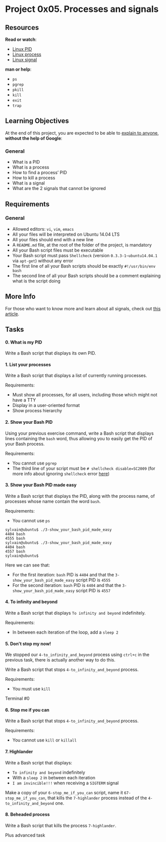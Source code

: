 <h1 class="gap">Project 0x05. Processes and signals</h1>

<article id="description" class="gap formatted-content">
    <h2>Resources</h2>

<p><strong>Read or watch</strong>:</p>

<ul>
<li><a href="/rltoken/FcpEdqz8hau7eEB0Pi8Ong" title="Linux PID" target="_blank">Linux PID</a> </li>
<li><a href="/rltoken/hX_t2YK0erLPbdTq0-uKwQ" title="Linux process" target="_blank">Linux process</a> </li>
<li><a href="/rltoken/SojW4zvL8j1yaoa7_NM6rA" title="Linux signal" target="_blank">Linux signal</a> </li>
</ul>

<p><strong>man or help</strong>:</p>

<ul>
<li><code>ps</code></li>
<li><code>pgrep</code></li>
<li><code>pkill</code></li>
<li><code>kill</code></li>
<li><code>exit</code></li>
<li><code>trap</code></li>
</ul>

<h2>Learning Objectives</h2>

<p>At the end of this project, you are expected to be able to <a href="/rltoken/t1Sp7-FpUT0N6fWhCderRg" title="explain to anyone" target="_blank">explain to anyone</a>, <strong>without the help of Google</strong>:</p>

<h3>General</h3>

<ul>
<li>What is a PID</li>
<li>What is a process</li>
<li>How to find a process’ PID</li>
<li>How to kill a process</li>
<li>What is a signal</li>
<li>What are the 2 signals that cannot be ignored</li>
</ul>

<h2>Requirements</h2>

<h3>General</h3>

<ul>
<li>Allowed editors: <code>vi</code>, <code>vim</code>, <code>emacs</code></li>
<li>All your files will be interpreted on Ubuntu 14.04 LTS</li>
<li>All your files should end with a new line</li>
<li>A <code>README.md</code> file, at the root of the folder of the project, is mandatory</li>
<li>All your Bash script files must be executable</li>
<li>Your Bash script must pass <code>Shellcheck</code> (version <code>0.3.3-1~ubuntu14.04.1</code> via <code>apt-get</code>) without any error</li>
<li>The first line of all your Bash scripts should be exactly <code>#!/usr/bin/env bash</code></li>
<li>The second line of all your Bash scripts should be a comment explaining what is the script doing</li>
</ul>

<h2>More Info</h2>

<p>For those who want to know more and learn about all signals, check out <a href="/rltoken/yhnvsg_MvXuhE84jKTeXkQ" title="this article" target="_blank">this article</a>.</p>


<h2 class="gap">Tasks</h2>
 <h4 class="task">
    0. What is my PID
</h4>
 <p>Write a Bash script that displays its own PID.</p>

<h4 class="task">
    1. List your processes
</h4>
<p>Write a Bash script that displays a list of currently running processes.</p>

<p>Requirements:</p>

<ul>
<li>Must show all processes, for all users, including those which might not have a TTY</li>
<li>Display in a user-oriented format</li>
<li>Show process hierarchy</li>
</ul>

 <h4 class="task">
    2. Show your Bash PID
</h4>
 <p>Using your previous exercise command, write a Bash script that displays lines containing the <code>bash</code> word, thus allowing you to easily get the PID of your Bash process.</p>

<p>Requirements:</p>

<ul>
<li>You cannot use <code>pgrep</code></li>
<li>The third line of your script must be <code># shellcheck disable=SC2009</code> (for more info about ignoring <code>shellcheck</code> error <a href="/rltoken/BYXAGPH5zbPpsqIR84ndFQ" title="here" target="_blank">here</a>)</li>
</ul>

 <h4 class="task">
    3. Show your Bash PID made easy
</h4>
 <p>Write a Bash script that displays the PID, along with the process name, of processes whose name contain the word <code>bash</code>.</p>

<p>Requirements:</p>

<ul>
<li>You cannot use <code>ps</code></li>
</ul>

<pre><code>sylvain@ubuntu$ ./3-show_your_bash_pid_made_easy
4404 bash
4555 bash
sylvain@ubuntu$ ./3-show_your_bash_pid_made_easy
4404 bash
4557 bash
sylvain@ubuntu$ 
</code></pre>

<p>Here we can see that: </p>

<ul>
<li>For the first iteration: <code>bash</code> PID is <code>4404</code> and that the <code>3-show_your_bash_pid_made_easy</code> script PID is <code>4555</code></li>
<li>For the second iteration: <code>bash</code> PID is <code>4404</code> and that the <code>3-show_your_bash_pid_made_easy</code> script PID is <code>4557</code></li>
</ul>

 <h4 class="task">
    4. To infinity and beyond
</h4>
 <p>Write a Bash script that displays <code>To infinity and beyond</code> indefinitely. </p>

<p>Requirements:</p>

<ul>
<li>In between each iteration of the loop, add a <code>sleep 2</code></li>
</ul>

 <h4 class="task">
    5. Don&#39;t stop my now!
</h4>
 <p>We stopped our <code>4-to_infinity_and_beyond</code> process using <code>ctrl+c</code> in the previous task, there is actually another way to do this.</p>

<p>Write a Bash script that stops <code>4-to_infinity_and_beyond</code> process.</p>

<p>Requirements:</p>

<ul>
<li>You must use <code>kill</code></li>
</ul>

<p>Terminal #0</p>

<h4 class="task">
    6. Stop me if you can
</h4>
 <p>Write a Bash script that stops <code>4-to_infinity_and_beyond</code> process.</p>

<p>Requirements:</p>

<ul>
<li>You cannot use <code>kill</code> or <code>killall</code></li>
</ul>

 <h4 class="task">
    7. Highlander
</h4>
<p>Write a Bash script that displays: </p>

<ul>
<li><code>To infinity and beyond</code> indefinitely</li>
<li>With a <code>sleep 2</code> in between each iteration</li>
<li><code>I am invincible!!!</code> when receiving a <code>SIGTERM</code> signal</li>
</ul>

<p>Make a copy of your <code>6-stop_me_if_you_can</code> script, name it <code>67-stop_me_if_you_can</code>,  that kills the <code>7-highlander</code> process instead of the <code>4-to_infinity_and_beyond</code> one.</p>


 <h4 class="task">
    8. Beheaded process
</h4>
 <p>Write a Bash script that kills the process <code>7-highlander</code>.</p>



<p> Plus advanced task </p>